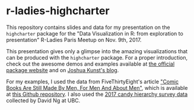 # r-ladies-highcharter
This repository contains slides and data for my presentation on the `highcharter` package for the "Data Visualization in R: from exploration to presentation" R-Ladies Paris Meetup on Nov. 9th, 2017.

This presentation gives only a glimpse into the amazing visualizations that can be produced with the `highcharter` package. For a proper introduction, check out the awesome demos and examples available at [the official package website](http://jkunst.com/highcharter/) and on [Joshua Kunst's blog](http://jkunst.com/blog/).

For my examples, I used the data from FiveThirtyEight's article ["Comic Books Are Still Made By Men, For Men And About Men"](https://fivethirtyeight.com/features/women-in-comic-books/), which is available at [this Github repository](https://github.com/fivethirtyeight/data/tree/master/comic-characters). I also used the [2017 candy hierarchy survey data](https://www.scq.ubc.ca/so-much-candy-data-seriously/) collected by David Ng at UBC. 
